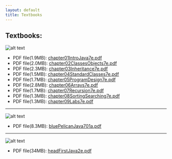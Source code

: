 ```yaml
---
layout: default
title: Textbooks
---
```

## Textbooks:

![alt text](/apcompsci3/images/bapcsBanner.png "BAPCS Book")

+ PDF file(1.9MB): [chapter01IntroJava7e.pdf](/apcompsci3/assets/chapter01IntroJava7e.pdf)
+ PDF file(2.0MB): [chapter02ClassesObjects7e.pdf](/apcompsci3/assets/chapter02ClassesObjects7e.pdf)
+ PDF file(2.3MB): [chapter03Inheritance7e.pdf](/apcompsci3/assets/chapter03Inheritance7e.pdf)
+ PDF file(1.5MB): [chapter04StandardClasses7e.pdf](/apcompsci3/assets/chapter04StandardClasses7e.pdf)
+ PDF file(1.7MB): [chapter05ProgramDesign7e.pdf](/apcompsci3/assets/chapter05ProgramDesign7e.pdf)
+ PDF file(2.8MB): [chapter06Arrays7e.pdf](/apcompsci3/assets/chapter06Arrays7e.pdf)
+ PDF file(1.7MB): [chapter07Recursion7e.pdf](/apcompsci3/assets/chapter07Recursion7e.pdf)
+ PDF file(1.3MB): [chapter08SortingSearching7e.pdf](/apcompsci3/assets/chapter08SortingSearching7e.pdf)
+ PDF file(1.3MB): [chapter09Labs7e.pdf](/apcompsci3/assets/chapter09Labs7e.pdf)

---

![alt text](/apcompsci3/images/bpjBanner.png "BPJ Book")

+ PDF file(8.3MB): [bluePelicanJava701a.pdf](/apcompsci3/assets/bluePelicanJava701a.pdf)

---

![alt text](/apcompsci3/images/hfjBanner.png "HFJ Book")

+ PDF file(34MB): [headFirstJava2e.pdf](/apcompsci3/assets/headFirstJava2e.pdf)

